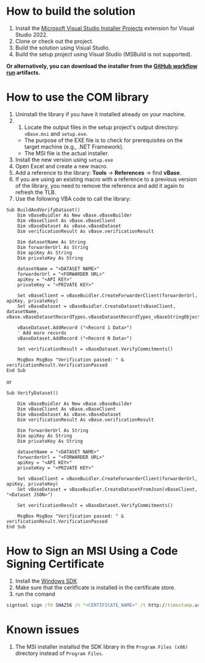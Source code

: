 # How to build the solution

1. Install the [Microsoft Visual Studio Installer Projects](https://marketplace.visualstudio.com/items?itemName=VisualStudioClient.MicrosoftVisualStudio2022InstallerProjects) extension for Visual Studio 2022.  
1. Clone or check out the project.  
1. Build the solution using Visual Studio.  
1. Build the setup project using Visual Studio (MSBuild is not supported).

**Or alternatively, you can download the installer from the
[GitHub workflow run](https://github.com/validityBase/vbase-cs/actions) artifacts.**
    
# How to use the COM library

1. Uninstall the library if you have it installed already on your machine.
1. 1. Locate the output files in the setup project's output directory: `vBase.msi` and `setup.exe`.
   - The purpose of the EXE file is to check for prerequisites on the target machine (e.g., .NET Framework).
   - The MSI file is the actual installer.
1. Install the new version using `setup.exe`
1. Open Excel and create a new macro.
1. Add a reference to the library: **Tools** -> **References** -> find **vBase**.
1. If you are using an existing macro with a reference to a previous version of the library, you need to remove the reference and add it again to refresh the TLB.
1. Use the following VBA code to call the library:

```vbnet
Sub BuildAndVerifyDataset()
    Dim vBaseBuidler As New vBase.vBaseBuilder
    Dim vBaseClient As vBase.vBaseClient
    Dim vBaseDataset As vBase.vBaseDataset
    Dim verificationResult As vBase.verificationResult

    Dim datasetName As String
    Dim forwarderUrl As String
    Dim apiKey As String
    Dim privateKey As String

    datasetName = "<DATASET NAME>"
    forwarderUrl = "<FORWARDER URL>"
    apiKey = "<API KEY>"
    privateKey = "<PRIVATE KEY>"

    Set vBaseClient = vBaseBuidler.CreateForwarderClient(forwarderUrl, apiKey, privateKey)
    Set vBaseDataset = vBaseBuidler.CreateDataset(vBaseClient, datasetName, vBase.vBaseDatasetRecordTypes.vBaseDatasetRecordTypes_vBaseStringObject)

    vBaseDataset.AddRecord ("<Record 1 Data>")
    ' Add more records
    vBaseDataset.AddRecord ("<Record N Data>")

    Set verificationResult = vBaseDataset.VerifyCommitments()

    MsgBox MsgBox "Verification passed: " & verificationResult.VerificationPassed
End Sub
```

or

```vbnet
Sub VerifyDataset()

    Dim vBaseBuidler As New vBase.vBaseBuilder
    Dim vBaseClient As vBase.vBaseClient
    Dim vBaseDataset As vBase.vBaseDataset
    Dim verificationResult As vBase.verificationResult

    Dim forwarderUrl As String
    Dim apiKey As String
    Dim privateKey As String

    datasetName = "<DATASET NAME>"
    forwarderUrl = "<FORWARDER URL>"
    apiKey = "<API KEY>"
    privateKey = "<PRIVATE KEY>"

    Set vBaseClient = vBaseBuidler.CreateForwarderClient(forwarderUrl, apiKey, privateKey)
    Set vBaseDataset = vBaseBuidler.CreateDatasetFromJson(vBaseClient, "<Dataset JSON>")

    Set verificationResult = vBaseDataset.VerifyCommitments()

    MsgBox MsgBox "Verification passed: " & verificationResult.VerificationPassed
End Sub
```

# How to Sign an MSI Using a Code Signing Certificate

1. Install the [Windows SDK](https://developer.microsoft.com/en-us/windows/downloads/windows-sdk/)
1. Make sure that the ceritficate is installed in the certificate store.
1. run the comand
```cmd
signtool sign /fd SHA256 /n "<CERTIFICATE_NAME>" /t http://timestamp.url.com /v "vBase.msi"
```

# Known issues
1. The MSI installer installsd the SDK library in the `Program Files (x86)` directory instead of `Program Files`.
